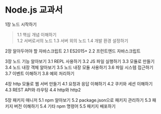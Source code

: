 # Node.js 교과서

1장 노드 시작하기   
  >1.1 핵심 개념 이해하기   
  1.2 서버로서의 노드
  1.3 서버 외의 노드
  1.4 개발 환경 설정하기

2장 알아두어야 할 자바스크립트
  2.1 ES2015+
  2.2 프런트엔드 자바스크립트

3장 노드 기능 알아보기
  3.1 REPL 사용하기
  3.2 JS 파일 실행하기
  3.3 모듈로 만들기
  3.4 노드 내장 객체 알아보기
  3.5 노드 내장 모듈 사용하기
  3.6 파일 시스템 접근하기
  3.7 이벤트 이해하기
  3.8 예외 처리하기

4장 http 모듈로 웹 서버 만들기
  4.1 요청과 응답 이해하기
  4.2 쿠키와 세션 이해하기
  4.3 REST API와 라우팅
  4.4 http와 http2
  
5장 패키지 매니저
  5.1 npm 알아보기
  5.2 package.json으로 패키지 관리하기
  5.3 패키지 버전 이해하기
  5.4 기타 npm 명령어
  5.5 패키지 배포하기

